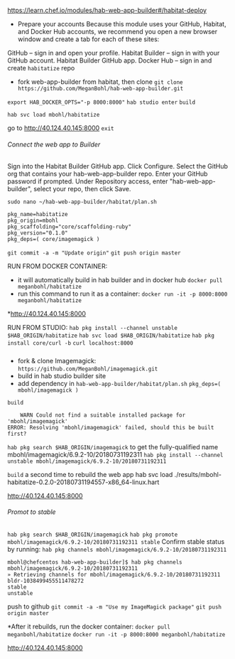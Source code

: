 https://learn.chef.io/modules/hab-web-app-builder#/habitat-deploy

* Prepare your accounts
Because this module uses your GitHub, Habitat, and Docker Hub accounts, we recommend you open a new browser window and create a tab for each of these sites:

GitHub – sign in and open your profile.
Habitat Builder – sign in with your GitHub account.
Habitat Builder GitHub app.
Docker Hub – sign in and create `habitatize` repo

- fork web-app-builder from habitat, then clone
`git clone https://github.com/MeganBohl/hab-web-app-builder.git`

`export HAB_DOCKER_OPTS="-p 8000:8000"`
`hab studio enter`
`build`

`hab svc load mbohl/habitatize`

go to http://40.124.40.145:8000
`exit`

###### Connect the web app to Builder
Sign into the Habitat Builder GitHub app.
Click Configure.
Select the GitHub org that contains your hab-web-app-builder repo.
Enter your GitHub password if prompted.
Under Repository access, enter "hab-web-app-builder", select your repo, then click Save.

`sudo nano ~/hab-web-app-builder/habitat/plan.sh`
```
pkg_name=habitatize
pkg_origin=mbohl
pkg_scaffolding="core/scaffolding-ruby"
pkg_version="0.1.0"
pkg_deps=( core/imagemagick )
```
`git commit -a -m "Update origin"`
`git push origin master`

RUN FROM DOCKER CONTAINER:
* it will automatically build in hab builder and in docker hub
`docker pull meganbohl/habitatize`
* run this command to run it as a container:
`docker run -it -p 8000:8000 meganbohl/habitatize`

*http://40.124.40.145:8000

RUN FROM STUDIO:
`hab pkg install --channel unstable $HAB_ORIGIN/habitatize`
`hab svc load $HAB_ORIGIN/habitatize`
`hab pkg install core/curl -b`
`curl localhost:8000`

#####
- fork & clone Imagemagick: `https://github.com/MeganBohl/imagemagick.git`
- build in hab studio builder site
- add dependency in `hab-web-app-builder/habitat/plan.sh`
`pkg_deps=( mbohl/imagemagick )`

`build`

```
    WARN Could not find a suitable installed package for 'mbohl/imagemagick'
ERROR: Resolving 'mbohl/imagemagick' failed, should this be built first?
```
`hab pkg search $HAB_ORIGIN/imagemagick` to get the fully-qualified name
mbohl/imagemagick/6.9.2-10/20180731192311
`hab pkg install --channel unstable mbohl/imagemagick/6.9.2-10/20180731192311`

`build` a second time to rebuild the web app
hab svc load ./results/mbohl-habitatize-0.2.0-20180731194557-x86_64-linux.hart

http://40.124.40.145:8000

###### Promot to stable

`hab pkg search $HAB_ORIGIN/imagemagick`
`hab pkg promote mbohl/imagemagick/6.9.2-10/20180731192311 stable`
Confirm stable status by running:
`hab pkg channels mbohl/imagemagick/6.9.2-10/20180731192311`
```
mbohl@chefcentos hab-web-app-builder]$ hab pkg channels mbohl/imagemagick/6.9.2-10/20180731192311
» Retrieving channels for mbohl/imagemagick/6.9.2-10/20180731192311
bldr-1038499455511478272
stable
unstable
```
push to github
`git commit -a -m "Use my ImageMagick package"`
`git push origin master`

*After it rebuilds, run the docker container:
`docker pull meganbohl/habitatize`
`docker run -it -p 8000:8000 meganbohl/habitatize`

http://40.124.40.145:8000
